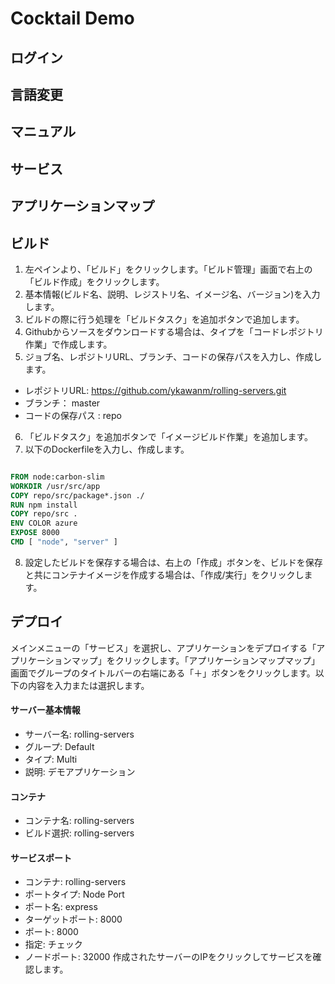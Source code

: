# Cocktail Demo
## ログイン
## 言語変更
## マニュアル
## サービス
## アプリケーションマップ
## ビルド
1. 左ペインより、「ビルド」をクリックします。「ビルド管理」画面で右上の「ビルド作成」をクリックします。
2. 基本情報(ビルド名、説明、レジストリ名、イメージ名、バージョン)を入力します。
3. ビルドの際に行う処理を「ビルドタスク」を追加ボタンで追加します。
4. Githubからソースをダウンロードする場合は、タイプを「コードレポジトリ作業」で作成します。
5. ジョブ名、レポジトリURL、ブランチ、コードの保存パスを入力し、作成します。
- レポジトリURL: https://github.com/ykawanm/rolling-servers.git
- ブランチ： master
- コードの保存パス : repo
6. 「ビルドタスク」を追加ボタンで「イメージビルド作業」を追加します。
7. 以下のDockerfileを入力し、作成します。
```dockerfile

FROM node:carbon-slim
WORKDIR /usr/src/app
COPY repo/src/package*.json ./
RUN npm install
COPY repo/src .
ENV COLOR azure
EXPOSE 8000
CMD [ "node", "server" ]
```
8. 設定したビルドを保存する場合は、右上の「作成」ボタンを、ビルドを保存と共にコンテナイメージを作成する場合は、「作成/実行」をクリックします。
## デプロイ
メインメニューの「サービス」を選択し、アプリケーションをデプロイする「アプリケーションマップ」をクリックします。「アプリケーションマップマップ」画面でグループのタイトルバーの右端にある「＋」ボタンをクリックします。以下の内容を入力または選択します。
#### サーバー基本情報
- サーバー名: rolling-servers
- グループ: Default
- タイプ: Multi
- 説明: デモアプリケーション
#### コンテナ
- コンテナ名: rolling-servers
- ビルド選択: rolling-servers
#### サービスポート
- コンテナ: rolling-servers
- ポートタイプ: Node Port
- ポート名: express
- ターゲットポート: 8000
- ポート: 8000
- 指定: チェック
- ノードポート: 32000
作成されたサーバーのIPをクリックしてサービスを確認します。
